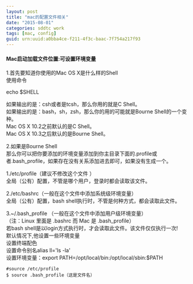 ```yaml
---
layout: post
title: "mac的配置文件相关"
date: "2015-08-01"
categories: sddtc work
tags: [mac, config]
guid: urn:uuid:a0bba4ce-f211-4f3c-baac-7f754a217f93
---
```


#### Mac启动加载文件位置:可设置环境变量
1.首先要知道你使用的Mac OS X是什么样的Shell  
使用命令  

echo $SHELL  

如果输出的是：csh或者是tcsh，那么你用的就是C Shell。  
如果输出的是：bash，sh，zsh，那么你的用的可能就是Bourne Shell的一个变种。  
Mac OS X 10.2之前默认的是C Shell。  
Mac OS X 10.3之后默认的是Bourne Shell。  

2.如果是Bourne Shell  
那么你可以把你要添加的环境变量添加到你主目录下面的.profile或者.bash_profile，如果存在没有关系添加进去即可，如果没有生成一个。  

 1./etc/profile（建议不修改这个文件 ）  
 全局（公有）配置，不管是哪个用户，登录时都会读取该文件。  

 2./etc/bashrc（一般在这个文件中添加系统级环境变量）  
 全局（公有）配置，bash shell执行时，不管是何种方式，都会读取此文件。    

 3.~/.bash\_profile  （一般在这个文件中添加用户级环境变量）  
（注：Linux 里面是 .bashrc 而 Mac 是 .bash\_profile）  
 若bash shell是以login方式执行时，才会读取此文件。该文件仅仅执行一次!  
 默认情况下,他设置一些环境变量  
 设置终端配色  
 设置命令别名alias ll='ls -la'  
 设置环境变量：export PATH=/opt/local/bin:/opt/local/sbin:$PATH  

 ```vim
 #source /etc/profile
 $ source .bash_profile（这是文件名）
 ```
